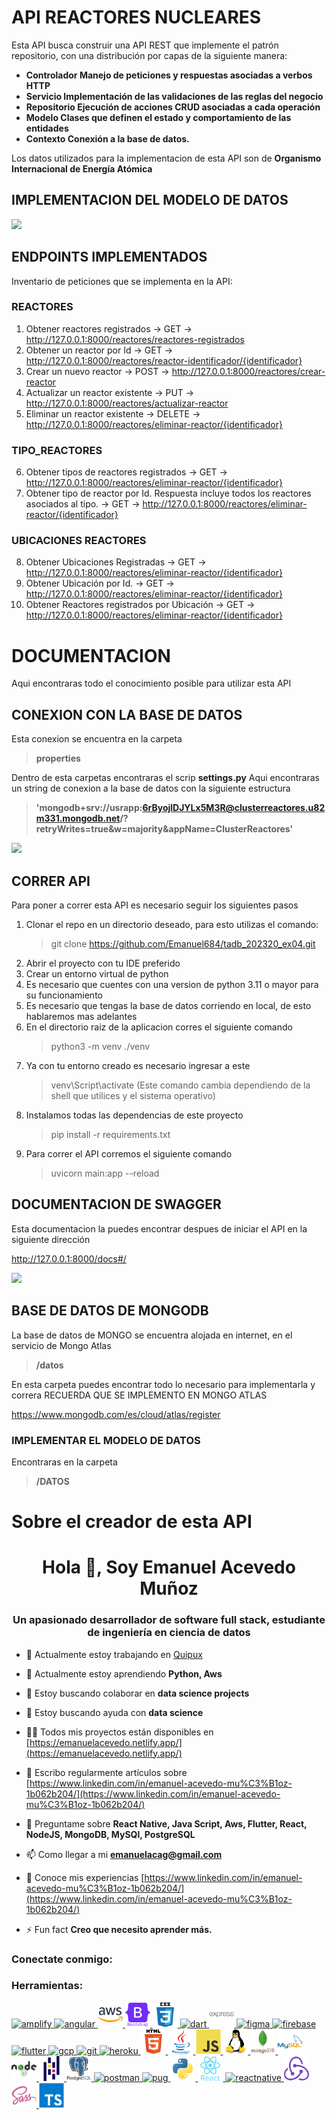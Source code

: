 # API REACTORES NUCLEARES
Esta API busca construir una API REST que implemente el patrón repositorio, con
una distribución por capas de la siguiente manera:

- **Controlador Manejo de peticiones y respuestas asociadas a verbos HTTP**
- **Servicio Implementación de las validaciones de las reglas del negocio**
- **Repositorio Ejecución de acciones CRUD asociadas a cada operación**
- **Modelo Clases que definen el estado y comportamiento de las entidades**
- **Contexto Conexión a la base de datos.** 

Los datos utilizados para la implementacion de esta API son de
**Organismo Internacional de Energía Atómica**

## IMPLEMENTACION DEL MODELO DE DATOS
![](https://blogger.googleusercontent.com/img/b/R29vZ2xl/AVvXsEjeNLthx1PWeBOWR2T45tg4N9Bcf8_nZqoex0IU98J7Zue2qbTXztGEjCXIhmYSMHqnCfAdDEMzRZjQdI_DG2TnVBjfuysqNHemWnswuUHoPbe_d-JG3yLjGgMlPNhcdxP91hDbnbJ6B6F7amj-DHefTfAInwvYy_kMM817UE9bHBTDIXLgPZ9ptTywajw/s611/diagrama_topicos_avanzados.drawio%20(1).png)


## ENDPOINTS IMPLEMENTADOS
Inventario de peticiones que se implementa en la API:

### REACTORES
1. Obtener reactores registrados -> GET -> http://127.0.0.1:8000/reactores/reactores-registrados
2. Obtener un reactor por Id -> GET -> http://127.0.0.1:8000/reactores/reactor-identificador/{identificador}
3. Crear un nuevo reactor -> POST -> http://127.0.0.1:8000/reactores/crear-reactor
4. Actualizar un reactor existente -> PUT -> http://127.0.0.1:8000/reactores/actualizar-reactor
5. Eliminar un reactor existente -> DELETE -> http://127.0.0.1:8000/reactores/eliminar-reactor/{identificador}

### TIPO_REACTORES
6. Obtener tipos de reactores registrados -> GET -> http://127.0.0.1:8000/reactores/eliminar-reactor/{identificador}
7. Obtener tipo de reactor por Id. Respuesta incluye todos los reactores asociados al tipo. -> GET -> http://127.0.0.1:8000/reactores/eliminar-reactor/{identificador}

### UBICACIONES REACTORES
8. Obtener Ubicaciones Registradas -> GET -> http://127.0.0.1:8000/reactores/eliminar-reactor/{identificador}
9. Obtener Ubicación por Id. -> GET -> http://127.0.0.1:8000/reactores/eliminar-reactor/{identificador}
10. Obtener Reactores registrados por Ubicación -> GET -> http://127.0.0.1:8000/reactores/eliminar-reactor/{identificador}


# DOCUMENTACION
Aqui encontraras todo el conocimiento posible para utilizar esta API

## CONEXION CON LA BASE DE DATOS
Esta conexion se encuentra en la carpeta 
> **properties**

Dentro de esta carpetas encontraras el scrip **settings.py**
Aqui encontraras un string de conexion a la base de datos con la siguiente estructura

> **'mongodb+srv://usrapp:6rByojlDJYLx5M3R@clusterreactores.u82m331.mongodb.net/?retryWrites=true&w=majority&appName=ClusterReactores'**

![](https://blogger.googleusercontent.com/img/a/AVvXsEg8xYcEl5xXOsKEYpi0ElG3d8QWl4mM8wSpXCvfWFVsg4CZrxKhbC4KJW1QfT7ZvXhuKlgzXEOYNwr24l0vsFrf5ksGDKzqvBiW8X53AUIiKqN7_FC_oNtuX40vu4M8V1HvbBUx0pWkCxeAmjb3xGyPIImU7EY4kR7t_imUEKWrrlvtr1okBLIAo2HHJkg)


## CORRER API
Para poner a correr esta API es necesario seguir los siguientes pasos

1. Clonar el repo en un directorio deseado, para esto utilizas el comando:
    > git clone https://github.com/Emanuel684/tadb_202320_ex04.git
2. Abrir el proyecto con tu IDE preferido
3. Crear un entorno virtual de python 
4. Es necesario que cuentes con una version de python 3.11 o mayor para su funcionamiento
5. Es necesario que tengas la base de datos corriendo en local, de esto hablaremos mas adelantes
6. En el directorio raiz de la aplicacion corres el siguiente comando
    > python3 -m venv ./venv
7. Ya con tu entorno creado es necesario ingresar a este
    > venv\Script\activate (Este comando cambia dependiendo de la shell que utilices y el sistema operativo)
8. Instalamos todas las dependencias de este proyecto
    > pip install -r requirements.txt
9. Para correr el API corremos el siguiente comando
    > uvicorn main:app --reload

## DOCUMENTACION DE SWAGGER
Esta documentacion la puedes encontrar despues de iniciar el API en la siguiente
dirección 

http://127.0.0.1:8000/docs#/

![](https://blogger.googleusercontent.com/img/a/AVvXsEgmGRXtjHVEcLcadwwSPVxANbCIrSF84W5fZ5nR3Pem29EbF2M0I4Mo4bUEKNnhUXZVDdksx8RIYr1fUIQHMlc8TQY2bGzVkg5atGa6vh772ptL9l3IlvKbPwzYiaQfrQvB5rzOVj0NweNeMBUhqy9nSGofJ6KNYKJJjZb2MwetA-I3619v4IAXRtMBsYw)

## BASE DE DATOS DE MONGODB
La base de datos de MONGO se encuentra alojada en internet, en el servicio de Mongo Atlas
> **/datos**

En esta carpeta puedes encontrar todo lo necesario para implementarla y correra
RECUERDA QUE SE IMPLEMENTO EN MONGO ATLAS

https://www.mongodb.com/es/cloud/atlas/register

### IMPLEMENTAR EL MODELO DE DATOS
Encontraras en la carpeta
> **/DATOS**

# Sobre el creador de esta API
<h1 align="center">Hola 👋, Soy Emanuel Acevedo Muñoz</h1>
<h3 align="center">Un apasionado desarrollador de software full stack, estudiante de ingeniería en ciencia de datos</h3>

- 🔭 Actualmente estoy trabajando en [Quipux](https://www.quipux.com/web/)

- 🌱 Actualmente estoy aprendiendo **Python, Aws**

- 👯 Estoy buscando colaborar en **data science projects**

- 🤝 Estoy buscando ayuda con **data science**

- 👨‍💻 Todos mis proyectos están disponibles en [https://emanuelacevedo.netlify.app/](https://emanuelacevedo.netlify.app/)

- 📝 Escribo regularmente artículos sobre [https://www.linkedin.com/in/emanuel-acevedo-mu%C3%B1oz-1b062b204/](https://www.linkedin.com/in/emanuel-acevedo-mu%C3%B1oz-1b062b204/)

- 💬 Preguntame sobre **React Native, Java Script, Aws, Flutter, React, NodeJS, MongoDB, MySQl, PostgreSQL**

- 📫 Como llegar a mi **emanuelacag@gmail.com**

- 📄 Conoce mis experiencias [https://www.linkedin.com/in/emanuel-acevedo-mu%C3%B1oz-1b062b204/](https://www.linkedin.com/in/emanuel-acevedo-mu%C3%B1oz-1b062b204/)

- ⚡ Fun fact **Creo que necesito aprender más.**

<h3 align="left">Conectate conmigo:</h3>
<p align="left">
</p>

<h3 align="left">Herramientas:</h3>
<p align="left"> <a href="https://aws.amazon.com/amplify/" target="_blank" rel="noreferrer"> <img src="https://docs.amplify.aws/assets/logo-dark.svg" alt="amplify" width="40" height="40"/> </a> <a href="https://angular.io" target="_blank" rel="noreferrer"> <img src="https://angular.io/assets/images/logos/angular/angular.svg" alt="angular" width="40" height="40"/> </a> <a href="https://aws.amazon.com" target="_blank" rel="noreferrer"> <img src="https://raw.githubusercontent.com/devicons/devicon/master/icons/amazonwebservices/amazonwebservices-original-wordmark.svg" alt="aws" width="40" height="40"/> </a> <a href="https://getbootstrap.com" target="_blank" rel="noreferrer"> <img src="https://raw.githubusercontent.com/devicons/devicon/master/icons/bootstrap/bootstrap-plain-wordmark.svg" alt="bootstrap" width="40" height="40"/> </a> <a href="https://www.w3schools.com/css/" target="_blank" rel="noreferrer"> <img src="https://raw.githubusercontent.com/devicons/devicon/master/icons/css3/css3-original-wordmark.svg" alt="css3" width="40" height="40"/> </a> <a href="https://dart.dev" target="_blank" rel="noreferrer"> <img src="https://www.vectorlogo.zone/logos/dartlang/dartlang-icon.svg" alt="dart" width="40" height="40"/> </a> <a href="https://expressjs.com" target="_blank" rel="noreferrer"> <img src="https://raw.githubusercontent.com/devicons/devicon/master/icons/express/express-original-wordmark.svg" alt="express" width="40" height="40"/> </a> <a href="https://www.figma.com/" target="_blank" rel="noreferrer"> <img src="https://www.vectorlogo.zone/logos/figma/figma-icon.svg" alt="figma" width="40" height="40"/> </a> <a href="https://firebase.google.com/" target="_blank" rel="noreferrer"> <img src="https://www.vectorlogo.zone/logos/firebase/firebase-icon.svg" alt="firebase" width="40" height="40"/> </a> <a href="https://flutter.dev" target="_blank" rel="noreferrer"> <img src="https://www.vectorlogo.zone/logos/flutterio/flutterio-icon.svg" alt="flutter" width="40" height="40"/> </a> <a href="https://cloud.google.com" target="_blank" rel="noreferrer"> <img src="https://www.vectorlogo.zone/logos/google_cloud/google_cloud-icon.svg" alt="gcp" width="40" height="40"/> </a> <a href="https://git-scm.com/" target="_blank" rel="noreferrer"> <img src="https://www.vectorlogo.zone/logos/git-scm/git-scm-icon.svg" alt="git" width="40" height="40"/> </a> <a href="https://heroku.com" target="_blank" rel="noreferrer"> <img src="https://www.vectorlogo.zone/logos/heroku/heroku-icon.svg" alt="heroku" width="40" height="40"/> </a> <a href="https://www.w3.org/html/" target="_blank" rel="noreferrer"> <img src="https://raw.githubusercontent.com/devicons/devicon/master/icons/html5/html5-original-wordmark.svg" alt="html5" width="40" height="40"/> </a> <a href="https://www.java.com" target="_blank" rel="noreferrer"> <img src="https://raw.githubusercontent.com/devicons/devicon/master/icons/java/java-original.svg" alt="java" width="40" height="40"/> </a> <a href="https://developer.mozilla.org/en-US/docs/Web/JavaScript" target="_blank" rel="noreferrer"> <img src="https://raw.githubusercontent.com/devicons/devicon/master/icons/javascript/javascript-original.svg" alt="javascript" width="40" height="40"/> </a> <a href="https://www.linux.org/" target="_blank" rel="noreferrer"> <img src="https://raw.githubusercontent.com/devicons/devicon/master/icons/linux/linux-original.svg" alt="linux" width="40" height="40"/> </a> <a href="https://www.mongodb.com/" target="_blank" rel="noreferrer"> <img src="https://raw.githubusercontent.com/devicons/devicon/master/icons/mongodb/mongodb-original-wordmark.svg" alt="mongodb" width="40" height="40"/> </a> <a href="https://www.mysql.com/" target="_blank" rel="noreferrer"> <img src="https://raw.githubusercontent.com/devicons/devicon/master/icons/mysql/mysql-original-wordmark.svg" alt="mysql" width="40" height="40"/> </a> <a href="https://nodejs.org" target="_blank" rel="noreferrer"> <img src="https://raw.githubusercontent.com/devicons/devicon/master/icons/nodejs/nodejs-original-wordmark.svg" alt="nodejs" width="40" height="40"/> </a> <a href="https://pandas.pydata.org/" target="_blank" rel="noreferrer"> <img src="https://raw.githubusercontent.com/devicons/devicon/2ae2a900d2f041da66e950e4d48052658d850630/icons/pandas/pandas-original.svg" alt="pandas" width="40" height="40"/> </a> <a href="https://www.postgresql.org" target="_blank" rel="noreferrer"> <img src="https://raw.githubusercontent.com/devicons/devicon/master/icons/postgresql/postgresql-original-wordmark.svg" alt="postgresql" width="40" height="40"/> </a> <a href="https://postman.com" target="_blank" rel="noreferrer"> <img src="https://www.vectorlogo.zone/logos/getpostman/getpostman-icon.svg" alt="postman" width="40" height="40"/> </a> <a href="https://pugjs.org" target="_blank" rel="noreferrer"> <img src="https://cdn.worldvectorlogo.com/logos/pug.svg" alt="pug" width="40" height="40"/> </a> <a href="https://www.python.org" target="_blank" rel="noreferrer"> <img src="https://raw.githubusercontent.com/devicons/devicon/master/icons/python/python-original.svg" alt="python" width="40" height="40"/> </a> <a href="https://reactjs.org/" target="_blank" rel="noreferrer"> <img src="https://raw.githubusercontent.com/devicons/devicon/master/icons/react/react-original-wordmark.svg" alt="react" width="40" height="40"/> </a> <a href="https://reactnative.dev/" target="_blank" rel="noreferrer"> <img src="https://reactnative.dev/img/header_logo.svg" alt="reactnative" width="40" height="40"/> </a> <a href="https://redux.js.org" target="_blank" rel="noreferrer"> <img src="https://raw.githubusercontent.com/devicons/devicon/master/icons/redux/redux-original.svg" alt="redux" width="40" height="40"/> </a> <a href="https://sass-lang.com" target="_blank" rel="noreferrer"> <img src="https://raw.githubusercontent.com/devicons/devicon/master/icons/sass/sass-original.svg" alt="sass" width="40" height="40"/> </a> <a href="https://www.typescriptlang.org/" target="_blank" rel="noreferrer"> <img src="https://raw.githubusercontent.com/devicons/devicon/master/icons/typescript/typescript-original.svg" alt="typescript" width="40" height="40"/> </a> </p>


